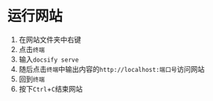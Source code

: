 # 运行网站

1. 在网站文件夹中右键
2. 点击```终端```
3. 输入```docsify serve```
4. 随后点击```终端```中输出内容的```http://localhost:端口号```访问网站
5. 回到```终端```
6. 按下```Ctrl```+```C```结束网站